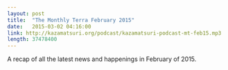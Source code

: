 ```yaml
---
layout: post
title:  "The Monthly Terra February 2015"
date:   2015-03-02 04:16:00
link: http://kazamatsuri.org/podcast/kazamatsuri-podcast-mt-feb15.mp3
length: 37478400
---
```


A recap of all the latest news and happenings in February of 2015.